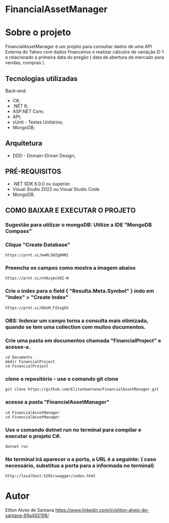 # FinancialAssetManager
# Sobre o projeto

FinancialAssetManager é um projeto para consultar dados de uma API Externa do Yahoo com dados financeiros e realizar cálculos de variação
D-1 e relacionado à primeira data do pregão ( data de abertura de mercado para vendas, compras ).

## Tecnologias utilizadas
Back-end:
- C#;
- .NET 6;
- ASP.NET Core;
- API;
- xUnit - Testes Unitários;
- MongoDB;

## Arquitetura
- DDD - Domain-Driven Design;


## PRÉ-REQUISITOS
- .NET SDK 6.0.0 ou superior.
- Visual Studio 2022 ou Visual Studio Code.
- MongoDB.

## COMO BAIXAR E EXECUTAR O PROJETO

### Sugestão para utilizar o mongoDB: Utilize a IDE "MongoDB Compass"

### Clique "Create Database"
```
https://prnt.sc/mwRL50Zg8HNI
```
### Preencha os campos como mostra a imagem abaixo
```
https://prnt.sc/nYAzymiVQI-W
```
### Crie o index para o field { "Resulta.Meta.Symbol" } indo em "Index" > "Create Index"
```
https://prnt.sc/OOzM_FIhzgO3
```
### OBS: Indexar um campo torna a consulta mais otimizada, quando se tem uma collection com muitos documentos.

### Crie uma pasta em documentos chamada "FinancialProject" e acesse-a.

```
cd Documents
mkdir FinancialProject
cd FinancialProject
```

### clone o repositório - use o comando git clone 
```
git clone https://github.com/ElitonSantana/FinancialAssetManager.git
```
### acesse a pasta "FinancialAssetManager"

```
cd FinancialAssetManager
cd FinancialAssetManager
```

### Use o comando dotnet run no terminal para compilar e executar o projeto C#.
```
dotnet run
```

### No terminal irá aparecer o a porta, a URL é a seguinte: ( caso necessário, substitua a porta para a informada no terminal)
```
http://localhost:5265/swagger/index.html
```


# Autor

Eliton Alves de Santana
https://www.linkedin.com/in/eliton-alves-de-santana-69a492198/